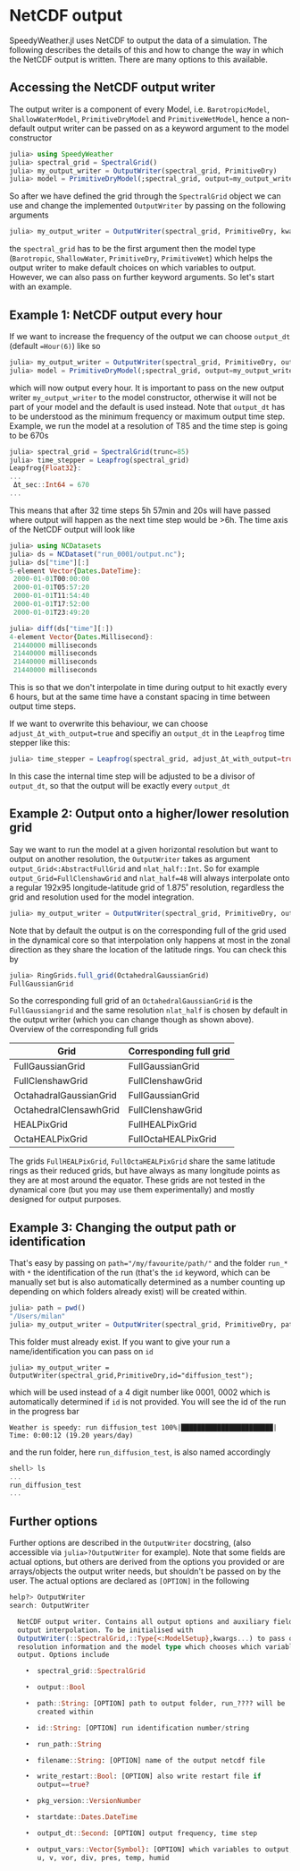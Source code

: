 # NetCDF output

SpeedyWeather.jl uses NetCDF to output the data of a simulation.
The following describes the details of this and how to change the way in which the NetCDF output is written.
There are many options to this available.

## Accessing the NetCDF output writer

The output writer is a component of every Model, i.e. `BarotropicModel`, `ShallowWaterModel`, `PrimitiveDryModel` and `PrimitiveWetModel`, hence a non-default output writer can be passed on as a keyword argument to the model constructor

```julia
julia> using SpeedyWeather
julia> spectral_grid = SpectralGrid()
julia> my_output_writer = OutputWriter(spectral_grid, PrimitiveDry)
julia> model = PrimitiveDryModel(;spectral_grid, output=my_output_writer)
```

So after we have defined the grid through the `SpectralGrid` object we can use and change
the implemented `OutputWriter` by passing on the following arguments
```julia
julia> my_output_writer = OutputWriter(spectral_grid, PrimitiveDry, kwargs...)
```
the `spectral_grid` has to be the first argument then the model type
(`Barotropic`, `ShallowWater`, `PrimitiveDry`, `PrimitiveWet`)
which helps the output writer to make default choices on which variables to output. However, we can
also pass on further keyword arguments. So let's start with an example.

## Example 1: NetCDF output every hour

If we want to increase the frequency of the output we can choose `output_dt` (default `=Hour(6)`) like so
```julia
julia> my_output_writer = OutputWriter(spectral_grid, PrimitiveDry, output_dt=Hour(1))
julia> model = PrimitiveDryModel(;spectral_grid, output=my_output_writer)
```
which will now output every hour. It is important to pass on the new output writer `my_output_writer` to the
model constructor, otherwise it will not be part of your model and the default is used instead.
Note that `output_dt` has to be understood as the minimum frequency or maximum output time step.
Example, we run the model at a resolution of T85 and the time step is going to be 670s
```julia
julia> spectral_grid = SpectralGrid(trunc=85)
julia> time_stepper = Leapfrog(spectral_grid)
Leapfrog{Float32}:
...
 Δt_sec::Int64 = 670
...
```
This means that after 32 time steps 5h 57min and 20s will have passed where output will happen as
the next time step would be >6h. The time axis of the NetCDF output will look like
```julia
julia> using NCDatasets
julia> ds = NCDataset("run_0001/output.nc");
julia> ds["time"][:]
5-element Vector{Dates.DateTime}:
 2000-01-01T00:00:00
 2000-01-01T05:57:20
 2000-01-01T11:54:40
 2000-01-01T17:52:00
 2000-01-01T23:49:20

julia> diff(ds["time"][:])
4-element Vector{Dates.Millisecond}:
 21440000 milliseconds
 21440000 milliseconds
 21440000 milliseconds
 21440000 milliseconds
```
This is so that we don't interpolate in time during output to hit exactly every 6 hours, but at
the same time have a constant spacing in time between output time steps.

If we want to overwrite this behaviour, we can choose `adjust_Δt_with_output=true` and specifiy an `output_dt` in the `Leapfrog` time stepper like this:
```Julia
julia> time_stepper = Leapfrog(spectral_grid, adjust_Δt_with_output=true, output_dt=Hour(1))
```
In this case the internal time step will be adjusted to be a divisor of `output_dt`, so that the output will be exactly every `output_dt`

## Example 2: Output onto a higher/lower resolution grid

Say we want to run the model at a given horizontal resolution but want to output on another resolution,
the `OutputWriter` takes as argument `output_Grid<:AbstractFullGrid` and `nlat_half::Int`.
So for example `output_Grid=FullClenshawGrid` and `nlat_half=48` will always interpolate onto a
regular 192x95 longitude-latitude grid of 1.875˚ resolution, regardless the grid and resolution used
for the model integration.
```julia
julia> my_output_writer = OutputWriter(spectral_grid, PrimitiveDry, output_Grid=FullClenshawGrid, nlat_half=48)
```
Note that by default the output is on the corresponding full of the grid used in the dynamical core
so that interpolation only happens at most in the zonal direction as they share the location of the
latitude rings. You can check this by
```julia
julia> RingGrids.full_grid(OctahedralGaussianGrid)
FullGaussianGrid
```
So the corresponding full grid of an `OctahedralGaussianGrid` is the `FullGaussiangrid` and the same resolution
`nlat_half` is chosen by default in the output writer (which you can change though as shown above).
Overview of the corresponding full grids

| Grid | Corresponding full grid |
| ---  | ----------------------- |
| FullGaussianGrid | FullGaussianGrid |
| FullClenshawGrid | FullClenshawGrid |
| OctahadralGaussianGrid | FullGaussianGrid |
| OctahedralClensawhGrid | FullClenshawGrid |
| HEALPixGrid | FullHEALPixGrid |
| OctaHEALPixGrid | FullOctaHEALPixGrid |

The grids `FullHEALPixGrid`, `FullOctaHEALPixGrid` share the same latitude rings as their reduced grids,
but have always as many longitude points as they are at most around the equator. These grids are not
tested in the dynamical core (but you may use them experimentally) and mostly designed for output purposes.

## Example 3: Changing the output path or identification

That's easy by passing on `path="/my/favourite/path/"` and the folder `run_*` with `*` the identification
of the run (that's the `id` keyword, which can be manually set but is also automatically determined as a
number counting up depending on which folders already exist) will be created within.
```julia
julia> path = pwd()
"/Users/milan"
julia> my_output_writer = OutputWriter(spectral_grid, PrimitiveDry, path=path)
```
This folder must already exist. If you want to give your run a name/identification you can pass on `id`
```
julia> my_output_writer = OutputWriter(spectral_grid,PrimitiveDry,id="diffusion_test");
```
which will be used instead of a 4 digit number like 0001, 0002 which is automatically determined if
`id` is not provided. You will see the id of the run in the progress bar
```
Weather is speedy: run diffusion_test 100%|███████████████████████| Time: 0:00:12 (19.20 years/day)
```
and the run folder, here `run_diffusion_test`, is also named accordingly
```julia
shell> ls
...
run_diffusion_test
...
```

## Further options

Further options are described in the `OutputWriter` docstring, (also accessible via `julia>?OutputWriter` for example).
Note that some fields are actual options, but others are derived from the options you provided or are
arrays/objects the output writer needs, but shouldn't be passed on by the user.
The actual options are declared as `[OPTION]` in the following

```julia
help?> OutputWriter
search: OutputWriter

  NetCDF output writer. Contains all output options and auxiliary fields for
  output interpolation. To be initialised with
  OutputWriter(::SpectralGrid,::Type{<:ModelSetup},kwargs...) to pass on the
  resolution information and the model type which chooses which variables to
  output. Options include

    •  spectral_grid::SpectralGrid

    •  output::Bool

    •  path::String: [OPTION] path to output folder, run_???? will be
       created within

    •  id::String: [OPTION] run identification number/string

    •  run_path::String

    •  filename::String: [OPTION] name of the output netcdf file

    •  write_restart::Bool: [OPTION] also write restart file if
       output==true?

    •  pkg_version::VersionNumber

    •  startdate::Dates.DateTime

    •  output_dt::Second: [OPTION] output frequency, time step

    •  output_vars::Vector{Symbol}: [OPTION] which variables to output,
       u, v, vor, div, pres, temp, humid
```